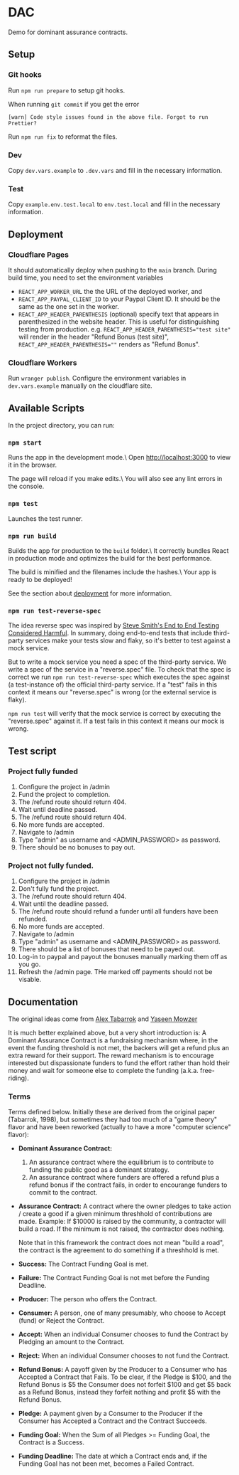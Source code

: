 # DAC

Demo for dominant assurance contracts.

## Setup

### Git hooks

Run `npm run prepare` to setup git hooks.

When running `git commit` if you get the error

```
[warn] Code style issues found in the above file. Forgot to run Prettier?
```

Run `npm run fix` to reformat the files.

### Dev

Copy `dev.vars.example` to `.dev.vars` and fill in the necessary information.

### Test

Copy `example.env.test.local` to `env.test.local` and fill in the necessary
information.

## Deployment

### Cloudflare Pages

It should automatically deploy when pushing to the `main` branch. During build
time, you need to set the environment variables

- `REACT_APP_WORKER_URL` the the URL of the deployed worker, and
- `REACT_APP_PAYPAL_CLIENT_ID` to your Paypal Client ID. It should be the same
  as the one set in the worker.
- `REACT_APP_HEADER_PARENTHESIS` (optional) specify text that appears in
  parenthesized in the website header. This is useful for distinguishing testing
  from production. e.g. `REACT_APP_HEADER_PARENTHESIS="test site"` will render
  in the header "Refund Bonus (test site)", `REACT_APP_HEADER_PARENTHESIS=""`
  renders as "Refund Bonus".

### Cloudflare Workers

Run `wranger publish`. Configure the environment variables in `dev.vars.example`
manually on the cloudflare site.

## Available Scripts

In the project directory, you can run:

### `npm start`

Runs the app in the development mode.\ Open
[http://localhost:3000](http://localhost:3000) to view it in the browser.

The page will reload if you make edits.\ You will also see any lint errors in
the console.

### `npm test`

Launches the test runner.

### `npm run build`

Builds the app for production to the `build` folder.\ It correctly bundles React
in production mode and optimizes the build for the best performance.

The build is minified and the filenames include the hashes.\ Your app is ready
to be deployed!

See the section about
[deployment](https://facebook.github.io/create-react-app/docs/deployment) for
more information.

### `npm run test-reverse-spec`

The idea reverse spec was inspired by [Steve Smith's End to End Testing
Considered Harmful][1]. In summary, doing end-to-end tests that include
third-party services make your tests slow and flaky, so it's better to test
against a mock service.

[1]: https://www.stevesmith.tech/blog/end-to-end-testing-considered-harmful/

But to write a mock service you need a spec of the third-party service. We write
a spec of the service in a "reverse.spec" file. To check that the spec is
correct we run `npm run test-reverse-spec` which executes the spec against (a
test-instance of) the official third-party service. If a "test" fails in this
context it means our "reverse.spec" is wrong (or the external service is flaky).

`npm run test` will verify that the mock service is correct by executing the
"reverse.spec" against it. If a test fails in this context it means our mock is
wrong.

## Test script

### Project fully funded

1. Configure the project in /admin
2. Fund the project to completion.
3. The /refund route should return 404.
4. Wait until deadline passed.
5. The /refund route should return 404.
6. No more funds are accepted.
7. Navigate to /admin
8. Type "admin" as username and <ADMIN_PASSWORD> as password.
9. There should be no bonuses to pay out.

### Project not fully funded.

1. Configure the project in /admin
2. Don't fully fund the project.
3. The /refund route should return 404.
4. Wait until the deadline passed.
5. The /refund route should refund a funder until all funders have been
   refunded.
6. No more funds are accepted.
7. Navigate to /admin
8. Type "admin" as username and <ADMIN_PASSWORD> as password.
9. There should be a list of bonuses that need to be payed out.
10. Log-in to paypal and payout the bonuses manually marking them off as you go.
11. Refresh the /admin page. THe marked off payments should not be visable.

## Documentation

The original ideas come from [Alex
Tabarrok](https://mason.gmu.edu/~atabarro/PrivateProvision.pdf) and [Yaseen
Mowzer](https://www.lesswrong.com/posts/CwgHX9tbfASqxjpsc/the-economics-of-the-asteroid-deflection-problem)

It is much better explained above, but a very short introduction is: A Dominant
Assurance Contract is a fundraising mechanism where, in the event the funding
threshold is not met, the backers will get a refund plus an extra reward for
their support. The reward mechanism is to encourage interested but dispassionate
funders to fund the effort rather than hold their money and wait for someone
else to complete the funding (a.k.a. free-riding).

### Terms

Terms defined below. Initially these are derived from the original paper
(Tabarrok, 1998), but sometimes they had too much of a "game theory" flavor and
have been reworked (actually to have a more "computer science" flavor):

- **Dominant Assurance Contract:**

  1. An assurance contract where the equilibrium is to contribute to funding
     the public good as a dominant strategy.
  2. An assurance contract where funders are offered a refund plus a refund
     bonus if the contract fails, in order to encourange funders to commit to the
     contract.

- **Assurance Contract:** A contract where the owner pledges to take action /
  create a good if a given minimum threshhold of contributions are made.
  Example: If $10000 is raised by the community, a contractor will build a road.
  If the minimum is not raised, the contractor does nothing.

  Note that in this framework the contract does not mean "build a road", the
  contract is the agreement to do something if a threshhold is met.

- **Success:** The Contract Funding Goal is met.

- **Failure:** The Contract Funding Goal is not met before the Funding Deadline.

- **Producer:** The person who offers the Contract.

- **Consumer:** A person, one of many presumably, who choose to Accept (fund) or
  Reject the Contract.

- **Accept:** When an individual Consumer chooses to fund the Contract by
  Pledging an amount to the Contract.

- **Reject:** When an individual Consumer chooses to not fund the Contract.

- **Refund Bonus:** A payoff given by the Producer to a Consumer who has
  Accepted a Contract that Fails. To be clear, if the Pledge is $100, and the
  Refund Bonus is $5 the Consumer does not forfeit $100 and get $5 back as a
  Refund Bonus, instead they forfeit nothing and profit $5 with the Refund
  Bonus.

- **Pledge:** A payment given by a Consumer to the Producer if the Consumer has
  Accepted a Contract and the Contract Succeeds.

- **Funding Goal:** When the Sum of all Pledges >= Funding Goal, the Contract is
  a Success.

- **Funding Deadline:** The date at which a Contract ends and, if the Funding
  Goal has not been met, becomes a Failed Contract.
